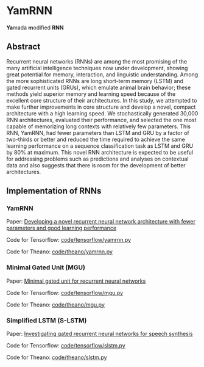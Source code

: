 # YamRNN
**Ya**mada **m**odified **RNN**

## Abstract
Recurrent neural networks (RNNs) are among the most promising of the many artificial intelligence techniques now under development, showing great potential for memory, interaction, and linguistic understanding. Among the more sophisticated RNNs are long short-term memory (LSTM) and gated recurrent units (GRUs), which emulate animal brain behavior; these methods yield superior memory and learning speed because of the excellent core structure of their architectures. In this study, we attempted to make further improvements in core structure and develop a novel, compact architecture with a high learning speed. We stochastically generated 30,000 RNN architectures, evaluated their performance, and selected the one most capable of memorizing long contexts with relatively few parameters. This RNN, YamRNN, had fewer parameters than LSTM and GRU by a factor of two-thirds or better and reduced the time required to achieve the same learning performance on a sequence classification task as LSTM and GRU by 80% at maximum. This novel RNN architecture is expected to be useful for addressing problems such as predictions and analyses on contextual data and also suggests that there is room for the development of better architectures.

## Implementation of RNNs
### YamRNN
Paper: [Developing a novel recurrent neural network architecture with fewer parameters and good learning performance](https://www.biorxiv.org/content/10.1101/2020.04.08.031484v1)

Code for Tensorflow: [code/tensorflow/yamrnn.py](https://github.com/yamada-kd/YamRNN/blob/master/code/tensorflow/yamrnn.py)

Code for Theano: [code/theano/yamrnn.py](https://github.com/yamada-kd/YamRNN/blob/master/code/theano/yamrnn.py)

### Minimal Gated Unit (MGU)
Paper: [Minimal gated unit for recurrent neural networks](https://link.springer.com/article/10.1007/s11633-016-1006-2)

Code for Tensorflow: [code/tensorflow/mgu.py](https://github.com/yamada-kd/YamRNN/blob/master/code/tensorflow/mgu.py)

Code for Theano: [code/theano/mgu.py](https://github.com/yamada-kd/YamRNN/blob/master/code/theano/mgu.py)

### Simplified LSTM (S-LSTM)
Paper: [Investigating gated recurrent neural networks for speech synthesis](https://arxiv.org/abs/1601.02539)

Code for Tensorflow: [code/tensorflow/slstm.py](https://github.com/yamada-kd/YamRNN/blob/master/code/tensorflow/slstm.py)

Code for Theano: [code/theano/slstm.py](https://github.com/yamada-kd/YamRNN/blob/master/code/theano/slstm.py)
